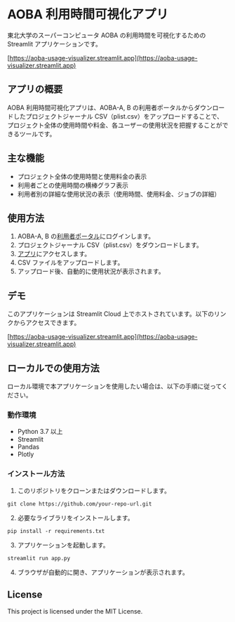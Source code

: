 # AOBA 利用時間可視化アプリ

東北大学のスーパーコンピュータ AOBA の利用時間を可視化するための Streamlit アプリケーションです。

[https://aoba-usage-visualizer.streamlit.app](https://aoba-usage-visualizer.streamlit.app)

## アプリの概要

AOBA 利用時間可視化アプリは、AOBA-A, B の利用者ポータルからダウンロードしたプロジェクトジャーナル CSV（plist.csv）をアップロードすることで、プロジェクト全体の使用時間や料金、各ユーザーの使用状況を把握することができるツールです。

## 主な機能

- プロジェクト全体の使用時間と使用料金の表示
- 利用者ごとの使用時間の横棒グラフ表示
- 利用者別の詳細な使用状況の表示（使用時間、使用料金、ジョブの詳細）

## 使用方法

1. AOBA-A, B の[利用者ポータル](https://portal.ss.cc.tohoku.ac.jp/thkportal/riyosha_login/)にログインします。
2. プロジェクトジャーナル CSV（plist.csv）をダウンロードします。
3. [アプリ](https://aoba-usage-visualizer.streamlit.app)にアクセスします。
4. CSV ファイルをアップロードします。
5. アップロード後、自動的に使用状況が表示されます。

## デモ

このアプリケーションは Streamlit Cloud 上でホストされています。以下のリンクからアクセスできます。

[https://aoba-usage-visualizer.streamlit.app](https://aoba-usage-visualizer.streamlit.app)

## ローカルでの使用方法

ローカル環境で本アプリケーションを使用したい場合は、以下の手順に従ってください。

### 動作環境

- Python 3.7 以上
- Streamlit
- Pandas
- Plotly

### インストール方法

1. このリポジトリをクローンまたはダウンロードします。

```
git clone https://github.com/your-repo-url.git
```

2. 必要なライブラリをインストールします。

```
pip install -r requirements.txt
```

3. アプリケーションを起動します。

```
streamlit run app.py
```

4. ブラウザが自動的に開き、アプリケーションが表示されます。

## License

This project is licensed under the MIT License.
